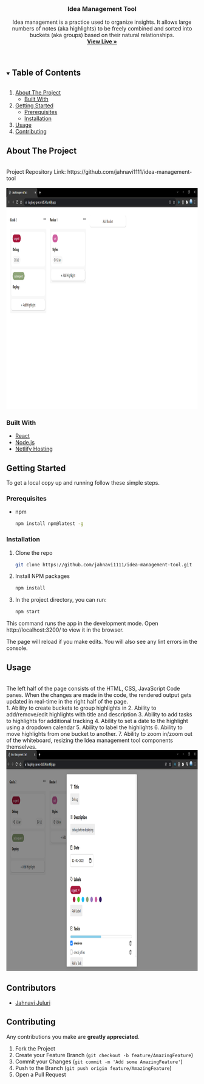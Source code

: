 <!-- # Idea Management Tool -->
<br />
<p align="center">
  <h3 align="center">Idea Management Tool</h3>
  <p align="center">
   Idea management is a practice used to organize insights. It allows large numbers of notes (aka highlights) to be freely combined and sorted into buckets (aka groups) based on their natural relationships.
    <br />
    <a href="https://laughing-spence-0d534b.netlify.app/"><strong>View Live »</strong></a>
    <br />
    <br />
  </p>
</p>



<!-- TABLE OF CONTENTS -->
<details open="open">
  <summary><h2 style="display: inline-block">Table of Contents</h2></summary>
  <ol>
    <li>
      <a href="#about-the-project">About The Project</a>
      <ul>
        <li><a href="#built-with">Built With</a></li>
      </ul>
    </li>
    <li>
      <a href="#getting-started">Getting Started</a>
      <ul>
        <li><a href="#prerequisites">Prerequisites</a></li>
        <li><a href="#installation">Installation</a></li>
      </ul>
    </li>
    <li><a href="#usage">Usage</a></li>
    <li><a href="#contributing">Contributing</a></li>
  </ol>
</details>



<!-- ABOUT THE PROJECT -->
## About The Project
<br/>
Project Repository Link: https://github.com/jahnavi1111/idea-management-tool
<br/>
<br/>
<img src="public\sample image.png" alt="Logo" width="1000" height="580">


### Built With

* [React](https://reactjs.org/)
* [Node.js](https://nodejs.dev/)
* [Netlify Hosting](https://www.netlify.com/)



<!-- GETTING STARTED -->
## Getting Started

To get a local copy up and running follow these simple steps.

### Prerequisites

* npm
  ```sh
  npm install npm@latest -g
  ```

### Installation

1. Clone the repo
   ```sh
   git clone https://github.com/jahnavi1111/idea-management-tool.git
   ```
2. Install NPM packages
   ```sh
   npm install
   ```
3. In the project directory, you can run:
   ```sh
   npm start
   ```
   
This command runs the app in the development mode.
Open http://localhost:3200/ to view it in the browser.

The page will reload if you make edits.
You will also see any lint errors in the console.


<!-- USAGE EXAMPLES -->
## Usage
<br/>
The left half of the page consists of the HTML, CSS, JavaScript Code panes. When the changes are made in the code, the rendered output gets updated in real-time in the right half of the page. 
<br/>
1. Ability to create buckets to group highlights in
2. Ability to add/remove/edit highlights with title and description
3. Ability to add tasks to highlights for additional tracking
4. Ability to set a date to the highlight using a dropdown calendar
5. Ability to label the highlights
6. Ability to move highlights from one bucket to another.
7. Ability to zoom in/zoom out of the whiteboard, resizing the Idea management tool components themselves.
<br/>
<img src="public\usage image.png" alt="Logo" width="1000" height="580">



<!-- CONTRIBUTORS -->
## Contributors
* [Jahnavi Juluri](https://github.com/jahnavi1111)



<!-- CONTRIBUTING -->
## Contributing
Any contributions you make are **greatly appreciated**.

1. Fork the Project
2. Create your Feature Branch (`git checkout -b feature/AmazingFeature`)
3. Commit your Changes (`git commit -m 'Add some AmazingFeature'`)
4. Push to the Branch (`git push origin feature/AmazingFeature`)
5. Open a Pull Request



<!-- MARKDOWN LINKS & IMAGES -->
<!-- https://www.markdownguide.org/basic-syntax/#reference-style-links -->
[contributors-shield]: https://img.shields.io/github/contributors/github_username/repo.svg?style=for-the-badge
[contributors-url]: https://github.com/github_username/repo/graphs/contributors
[forks-shield]: https://img.shields.io/github/forks/github_username/repo.svg?style=for-the-badge
[forks-url]: https://github.com/github_username/repo/network/members
[stars-shield]: https://img.shields.io/github/stars/github_username/repo.svg?style=for-the-badge
[stars-url]: https://github.com/github_username/repo/stargazers
[issues-shield]: https://img.shields.io/github/issues/github_username/repo.svg?style=for-the-badge
[issues-url]: https://github.com/github_username/repo/issues
[license-shield]: https://img.shields.io/github/license/github_username/repo.svg?style=for-the-badge
[license-url]: https://github.com/github_username/repo/blob/master/LICENSE.txt
[linkedin-shield]: https://img.shields.io/badge/-LinkedIn-black.svg?style=for-the-badge&logo=linkedin&colorB=555
[linkedin-url]: https://linkedin.com/in/github_username


